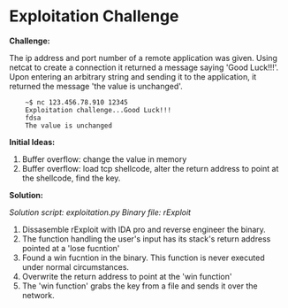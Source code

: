 Exploitation Challenge
=============

<b>Challenge:</b>

The ip address and port number of a remote application was given. Using netcat to create a connection it returned a message saying 'Good Luck!!!'. Upon entering an arbitrary string and sending it to the application, it returned the message 'the value is unchanged'.

		~$ nc 123.456.78.910 12345
		Exploitation challenge...Good Luck!!!
		fdsa
		The value is unchanged

<b>Initial Ideas:</b>

1. Buffer overflow: change the value in memory
2. Buffer overflow: load tcp shellcode, alter the return address to point at the shellcode, find the key.

<b>Solution:</b>

<i> Solution script: exploitation.py </i>
<i> Binary file: rExploit </i>

1. Dissasemble rExploit with IDA pro and reverse engineer the binary. 
2. The function handling the user's input has its stack's return address pointed at a 'lose fucntion'
3. Found a win fucntion in the binary. This function is never executed under normal circumstances. 
4. Overwrite the return address to point at the 'win function'
5. The 'win function' grabs the key from a file and sends it over the network. 

